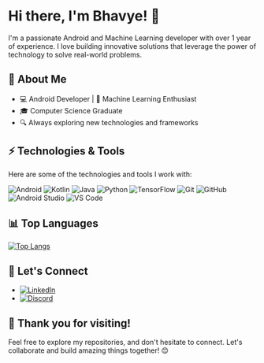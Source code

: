 # Hi there, I'm Bhavye! 👋

I'm a passionate Android and Machine Learning developer with over 1 year of experience. I love building innovative solutions that leverage the power of technology to solve real-world problems.

## 🚀 About Me

- 💻 Android Developer | 🤖 Machine Learning Enthusiast
- 🎓 Computer Science Graduate
- 🔍 Always exploring new technologies and frameworks

## ⚡ Technologies & Tools

Here are some of the technologies and tools I work with:

![Android](https://img.shields.io/badge/-Android-3DDC84?style=flat-square&logo=android&logoColor=white)
![Kotlin](https://img.shields.io/badge/-Kotlin-0095D5?style=flat-square&logo=kotlin&logoColor=white)
![Java](https://img.shields.io/badge/-Java-007396?style=flat-square&logo=java&logoColor=white)
![Python](https://img.shields.io/badge/-Python-3776AB?style=flat-square&logo=python&logoColor=white)
![TensorFlow](https://img.shields.io/badge/-TensorFlow-FF6F00?style=flat-square&logo=tensorflow&logoColor=white)
![Git](https://img.shields.io/badge/-Git-F05032?style=flat-square&logo=git&logoColor=white)
![GitHub](https://img.shields.io/badge/-GitHub-181717?style=flat-square&logo=github&logoColor=white)
![Android Studio](https://img.shields.io/badge/-Android%20Studio-3DDC84?style=flat-square&logo=android-studio&logoColor=white)
![VS Code](https://img.shields.io/badge/-VS%20Code-007ACC?style=flat-square&logo=visual-studio-code&logoColor=white)


## 📊 Top Languages

[![Top Langs](https://github-readme-stats.vercel.app/api/top-langs/?username=Bhavye2003Developer&layout=compact)](https://github.com/anuraghazra/github-readme-stats)


## 🌟 Let's Connect

- [![LinkedIn](https://img.shields.io/badge/LinkedIn-Connect-0077B5?logo=linkedin&logoColor=white)](https://www.linkedin.com/in/bhavye-jain-8980ab255/)
- [![Discord](https://img.shields.io/badge/Discord-CyberGod#2080-7289da?logo=discord&logoColor=white)](https://discord.com/users/Unstoppable2003)

## 🎉 Thank you for visiting!

Feel free to explore my repositories, and don't hesitate to connect. Let's collaborate and build amazing things together! 😊
